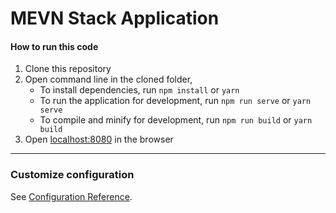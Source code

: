 # MEVN Stack Application

#### How to run this code

1. Clone this repository
2. Open command line in the cloned folder,
   - To install dependencies, run `npm install` or `yarn`
   - To run the application for development, run `npm run serve` or `yarn serve`
   - To compile and minify for development, run `npm run build` or `yarn build`
3. Open [localhost:8080](http://localhost:8080/) in the browser

---

### Customize configuration

See [Configuration Reference](https://cli.vuejs.org/config/).
